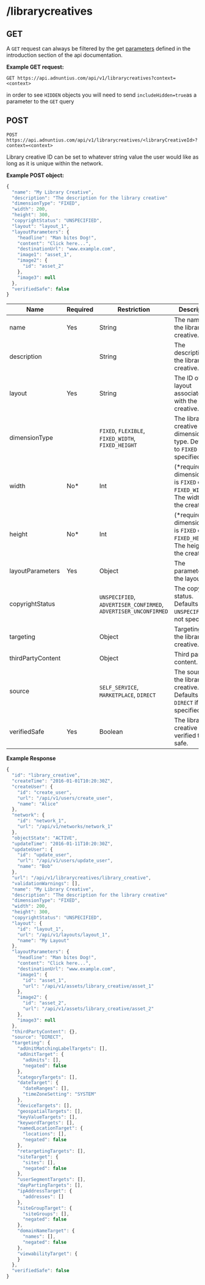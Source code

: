 # /librarycreatives

## GET

A `GET` request can always be filtered by the get [parameters](http://docs.adnuntius.com/api/api-requests) defined in the introduction section of the api documentation.

**Example GET request:**

```http
GET https://api.adnuntius.com/api/v1/librarycreatives?context=<context>
```

in order to see `HIDDEN` objects you will need to send `includeHidden=true`as a parameter to the `GET` query

## POST

```http
POST https://api.adnuntius.com/api/v1/librarycreatives/<libraryCreativeId>?context=<context>
```

Library creative ID can be set to whatever string value the user would like as long as it is unique within the network.

**Example POST object:**

```javascript
{
  "name": "My Library Creative",
  "description": "The description for the library creative"
  "dimensionType": "FIXED",
  "width": 200,
  "height": 300,
  "copyrightStatus": "UNSPECIFIED",
  "layout": "layout_1",
  "layoutParameters": {
    "headline": "Man bites Dog!",
    "content": "Click here...",
    "destinationUrl": "www.example.com",
    "image1": "asset_1",
    "image2": {
      "id": "asset_2"
    },
    "image3": null
  },    
  "verifiedSafe": false
}
```

| Name              | Required | Restriction                                                     | Description                                                                            |
| ----------------- | -------- | --------------------------------------------------------------- | -------------------------------------------------------------------------------------- |
| name              | Yes      | String                                                          | The name of the library creative.                                                      |
| description       |          | String                                                          | The description of the library creative.                                               |
| layout            | Yes      | String                                                          | The ID of layout associated with the creative.                                         |
| dimensionType     |          | `FIXED`, `FLEXIBLE`, `FIXED_WIDTH`, `FIXED_HEIGHT`              | The library creative dimension type. Defaults to `FIXED` if not specified.             |
| width             | No\*     | Int                                                             | (\*required if dimensionType is `FIXED` or `FIXED_WIDTH`) The width of the creative.   |
| height            | No\*     | Int                                                             | (\*required if dimensionType is `FIXED` or `FIXED_HEIGHT`) The height of the creative. |
| layoutParameters  | Yes      | Object                                                          | The parameters of the layout.                                                          |
| copyrightStatus   |          | `UNSPECIFIED`, `ADVERTISER_CONFIRMED`, `ADVERTISER_UNCONFIRMED` | The copyright status. Defaults to `UNSPECIFIED` if not specified.                      |
| targeting         |          | Object                                                          | Targeting for the library creative.                                                    |
| thirdPartyContent |          | Object                                                          | Third party content.                                                                   |
| source            |          | `SELF_SERVICE`, `MARKETPLACE`, `DIRECT`                         | The source of the library creative. Defaults to `DIRECT` if not specified.             |
| verifiedSafe      | Yes      | Boolean                                                         | The library creative is verified to be safe.                                           |

**Example Response**

```javascript
{
  "id": "library_creative",
  "createTime": "2016-01-01T10:20:30Z",
  "createUser": {
    "id": "create_user",
    "url": "/api/v1/users/create_user",
    "name": "Alice"
  },
  "network": {
    "id": "network_1",
    "url": "/api/v1/networks/network_1"
  },
  "objectState": "ACTIVE",
  "updateTime": "2016-01-11T10:20:30Z",
  "updateUser": {
    "id": "update_user",
    "url": "/api/v1/users/update_user",
    "name": "Bob"
  },
  "url": "/api/v1/librarycreatives/library_creative",
  "validationWarnings": [],
  "name": "My Library Creative",
  "description": "The description for the library creative"
  "dimensionType": "FIXED",
  "width": 200,
  "height": 300,
  "copyrightStatus": "UNSPECIFIED",
  "layout": {
    "id": "layout_1",
    "url": "/api/v1/layouts/layout_1",
    "name": "My Layout"
  },
  "layoutParameters": {
    "headline": "Man bites Dog!",
    "content": "Click here...",
    "destinationUrl": "www.example.com",
    "image1": {
      "id": "asset_1",
      "url": "/api/v1/assets/library_creative/asset_1"
    },
    "image2": {
      "id": "asset_2",
      "url": "/api/v1/assets/library_creative/asset_2"
    },
    "image3": null
  },
  "thirdPartyContent": {},
  "source": "DIRECT",
  "targeting": {
    "adUnitMatchingLabelTargets": [],
    "adUnitTarget": {
      "adUnits": [],
      "negated": false
    },
    "categoryTargets": [],
    "dateTarget": {
      "dateRanges": [],
      "timeZoneSetting": "SYSTEM"
    },
    "deviceTargets": [],
    "geospatialTargets": [],
    "keyValueTargets": [],
    "keywordTargets": [],
    "namedLocationTarget": {
      "locations": [],
      "negated": false
    },
    "retargetingTargets": [],
    "siteTarget": {
      "sites": [],
      "negated": false
    },
    "userSegmentTargets": [],
    "dayPartingTargets": [],
    "ipAddressTarget": {
      "addresses": []
    },
    "siteGroupTarget": {
      "siteGroups": [],
      "negated": false
    },
    "domainNameTarget": {
      "names": [],
      "negated": false
    },
    "viewabilityTarget": {
    }
  },
  "verifiedSafe": false
}
```
